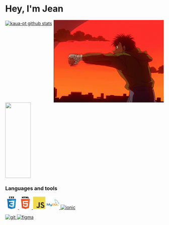 # Hey, I'm Jean

<img src="gif-ippo.gif" min-width="350px" max-width="350px" width="350px" align="right" style="padding-right: 30;" autoplay>

<div justify-content="space-between"> 
  <a href="https://github.com/jeancarloslr">
 <img align="center" width="50%" src="https://github-readme-stats.vercel.app/api?username=jeancarloslr&show_icons=true&theme=vision-friendly-dark&line_height=27" alt="kaua-pt github stats"/>
</a>
<a href="https://github.com/jeancarloslr">
  <img align="center" height="240em" width="40%" src="https://github-readme-stats.vercel.app/api/top-langs/?username=jeancarloslr&theme=vision-friendly-dark&layout=compact" />
</a>
</div>





<h3 align="left">Languages and tools</h3>
<p align="left"> <a href="https://www.w3schools.com/css/" target="_blank" rel="noreferrer"> <img src="https://raw.githubusercontent.com/devicons/devicon/master/icons/css3/css3-original-wordmark.svg" alt="css3" width="40" height="40"/> </a>
 </a>  <a href="https://www.w3.org/html/" target="_blank" rel="noreferrer"> <img src="https://raw.githubusercontent.com/devicons/devicon/master/icons/html5/html5-original-wordmark.svg" alt="html5" width="40" height="40"/> </a> <a href="https://ionicframework.com" target="_blank" rel="noreferrer" <img src="https://upload.wikimedia.org/wikipedia/commons/d/d1/Ionic_Logo.svg" alt="ionic" width="40" height="40"/> </a> <img src="https://raw.githubusercontent.com/devicons/devicon/master/icons/javascript/javascript-original.svg" alt="javascript" width="40" height="40"/> </a> <a href="https://www.mysql.com/" target="_blank" rel="noreferrer"> <img src="https://raw.githubusercontent.com/devicons/devicon/master/icons/mysql/mysql-original-wordmark.svg" alt="mysql" width="40" height="40"/> </a> 
 <a href="https://ionicframework.com" target="_blank" rel="noreferrer"> <img src="https://upload.wikimedia.org/wikipedia/commons/d/d1/Ionic_Logo.svg" alt="ionic" width="40" height="40"/> </a>


 <a href="https://git-scm.com/" target="_blank" rel="noreferrer"> <img src="https://www.vectorlogo.zone/logos/git-scm/git-scm-icon.svg" alt="git" width="40" height="40"/> </a>
 <a href="https://www.figma.com/" target="_blank" rel="noreferrer"> <img src="https://www.vectorlogo.zone/logos/figma/figma-icon.svg" alt="figma" width="40" height="40"/></p>




</div>



